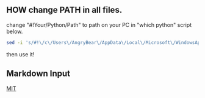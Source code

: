 ## HOW change PATH in all files.
change "#!Your/Python/Path" to path on your PC in "which python" script below.

```bash
sed -i 's/#!\/c\/Users\/AngryBear\/AppData\/Local\/Microsoft\/WindowsApps\/python/#!Your\/Python\/Path/g' *py
```

then use it!
## Markdown Input
[MIT](https://www.makeareadme.com/)

